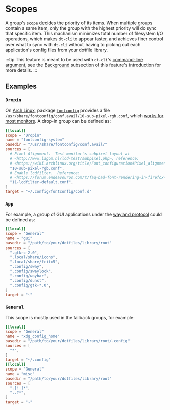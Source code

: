 # Scopes

A group's [`scope`](/config/key-references#scope) decides the priority of its
items.  When multiple groups contain a same item, only the group with the
highest priority will do sync that specific item.  This machanism minimizes
total number of filesystem I/O operations, which makes `dt-cli` to appear
faster, and achieves finer control over what to sync with `dt-cli` without
having to picking out each application's config files from your dotfile
library.

:::tip
This feature is meant to be used with `dt-cli`'s [command-line
argument](/#usage), see the [Background](/features/scope) subsection of this
feature's introduction for more details.
:::

## Examples

### `Dropin`

On [Arch Linux](https://archlinux.org), package
[`fontconfig`](https://archlinux.org/packages/extra/x86_64/fontconfig/)
provides a file `/usr/share/fontconfig/conf.avail/10-sub-pixel-rgb.conf`,
which [works for most monitors](http://www.lagom.nl/lcd-test/subpixel.php).  A
drop-in group can be defined as:

```toml
[[local]]
scope = "Dropin"
name = "fontconfig-system"
basedir = "/usr/share/fontconfig/conf.avail/"
sources = [
  # Pixel Alignment.  Test monitor's subpixel layout at
  # <http://www.lagom.nl/lcd-test/subpixel.php>, reference:
  # <https://wiki.archlinux.org/title/Font_configuration#Pixel_alignment>
  "10-sub-pixel-rgb.conf",
  # Enable lcdfilter.  Reference:
  # <https://forum.endeavouros.com/t/faq-bad-font-rendering-in-firefox-and-other-programs/13430/3>
  "11-lcdfilter-default.conf",
]
target = "~/.config/fontconfig/conf.d"
```

### `App`

For example, a group of GUI applications under the [wayland
protocol](https://wayland.freedesktop.org) could be defined as:

```toml
[[local]]
scope = "General"
name = "gui"
basedir = "/path/to/your/dotfiles/library/root"
sources = [
  ".gtkrc-2.0",
  ".local/share/icons",
  ".local/share/fcitx5",
  ".config/sway",
  ".config/swaylock",
  ".config/waybar",
  ".config/dunst",
  ".config/gtk-*.0",
]
target = "~"
```

### `General`

This scope is mostly used in the fallback groups, for example:

```toml
[[local]]
scope = "General"
name = "xdg_config_home"
basedir = "/path/to/your/dotfiles/library/root/.config"
sources = [
  "*",
]
target = "~/.config"
[[local]]
scope = "General"
name = "misc"
basedir = "/path/to/your/dotfiles/library/root"
sources = [
  ".[!.]*",
  "..?*",
]
target = "~"
```

